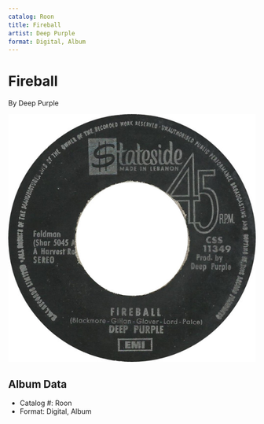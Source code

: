 ```yaml
---
catalog: Roon
title: Fireball
artist: Deep Purple
format: Digital, Album
---
```


# Fireball

By Deep Purple

![](../../assets/albumcovers/Deep_Purple-Fireball.png)

## Album Data

- Catalog #: Roon
- Format: Digital, Album

